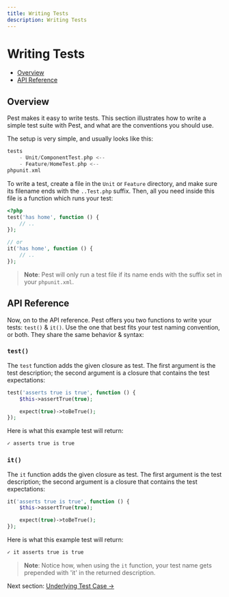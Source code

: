 ```yaml
---
title: Writing Tests
description: Writing Tests
---
```


# Writing Tests

- [Overview](#overview)
- [API Reference](#api-reference)

<a name="overview"></a>
## Overview

Pest makes it easy to write tests. This section illustrates how to write
a simple test suite with Pest, and what are the conventions you should use.

The setup is very simple, and usually looks like this:

```php
tests
    - Unit/ComponentTest.php <--
    - Feature/HomeTest.php <--
phpunit.xml
```

To write a test, create a file in the `Unit` or `Feature` directory,
and make sure its filename ends with the `..Test.php` suffix.
Then, all you need inside this file is a function which runs your test:

```php
<?php
test('has home', function () {
    // ..
});

// or
it('has home', function () {
    // ..
});
```

> **Note**: Pest will only run a test file if its name ends with the suffix set in your `phpunit.xml`.

<a name="api-reference"></a>
## API Reference

Now, on to the API reference. Pest offers you two functions to write your tests: `test()` & `it()`.
Use the one that best fits your test naming convention, or both. They share the same behavior & syntax:

### `test()`

The `test` function adds the given closure as test. The first argument is the test
description; the second argument is a closure that contains the test expectations:

```php
test('asserts true is true', function () {
    $this->assertTrue(true);

    expect(true)->toBeTrue();
});
```

Here is what this example test will return:
```bash
✓ asserts true is true
```

### `it()`

The `it` function adds the given closure as test. The first argument is the test
description; the second argument is a closure that contains the test expectations:

```php
it('asserts true is true', function () {
    $this->assertTrue(true);

    expect(true)->toBeTrue();
});
```

Here is what this example test will return:
```bash
✓ it asserts true is true
```

> **Note**: Notice how, when using the `it` function, your test name gets prepended with 'it' in the 
returned description.

Next section: [Underlying Test Case →](/docs/underlying-test-case)
